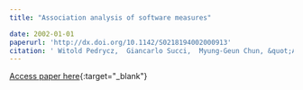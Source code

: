 ```yaml
---
title: "Association analysis of software measures"

date: 2002-01-01
paperurl: 'http://dx.doi.org/10.1142/S0218194002000913'
citation: ' Witold Pedrycz,  Giancarlo Succi,  Myung-Geun Chun, &quot;Association analysis of software measures.&quot;, 2002.'
---
```

[Access paper here](http://dx.doi.org/10.1142/S0218194002000913){:target="_blank"}
